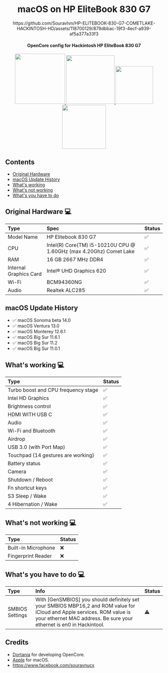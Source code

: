 <h1 align="center"> macOS on HP EliteBook 830 G7 </h1>

<p align="center">
https://github.com/Souravlvn/HP-ELITEBOOK-830-G7-COMETLAKE-HACKINTOSH-HD/assets/118700129/879dbbac-19f3-4ecf-a939-af5a377a33f3


</p>

<h4 align="center"> OpenCore config for Hackintosh HP EliteBook 830 G7 </h4>

<p align="center">
<a href="https://www.apple.com/macos/ventura/">
  <img src="https://img.shields.io/badge/macOS-SONOMA-orange" width="160"/> </a>
<a href="https://github.com/acidanthera/OpenCorePkg/releases">
  <img src="https://img.shields.io/badge/OpenCore-0.9.5-9cf" width="155"/> </a>
<a href="https://github.com/yusufklncc/HP-EliteBook-830-G7-Hackintosh/releases">
  <img src="https://img.shields.io/badge/release-EFI-blue.svg" width="120"/> </a>
<a href="https://github.com/yusufklncc/HP-EliteBook-830-G7-Hackintosh/issues"> 
  <img src="https://img.shields.io/github/issues/yusufklncc/HP-EliteBook-830-G7-Hackintosh" width="140"/> </a>
</p>


## Contents
  - [Original Hardware](https://github.com/yusufklncc/HP-EliteBook-830-G7-Hackintosh#original-hardware--)
  - [macOS Update History](https://github.com/yusufklncc/HP-EliteBook-830-G7-Hackintosh#macos-update-history)
  - [What's working](https://github.com/yusufklncc/HP-EliteBook-830-G7-Hackintosh#whats-working--)
  - [What's not working](https://github.com/yusufklncc/HP-EliteBook-830-G7-Hackintosh#whats-not-working--)
  - [What's you have to do](https://github.com/yusufklncc/HP-EliteBook-830-G7-Hackintosh#whats-you-have-to-do--)
 
## Original Hardware  💻

Type | Spec | Status
:---------|:---------|:----------
Model Name      | HP Elitebook 830 G7 | ✅
CPU              | Intel(R) Core(TM) i5-10210U CPU @ 1.60GHz (max 4.20Ghz) Comet Lake | ✅
RAM           | 16 GB 2667 MHz DDR4 | ✅
Internal Graphics Card | Intel® UHD Graphics 620 | ✅
Wi-Fi             | BCM94360NG | ✅
Audio       | Realtek ALC285 | ✅


## macOS Update History

- ✅ macOS Sonoma beta 14.0
- ✅ macOS Ventura 13.0 
- ✅ macOS Monterey 12.6.1
- ✅ macOS Big Sur 11.6.1
- ✅ macOS Big Sur 11.2
- ✅ macOS Big Sur 11.0.1
  

## What's working  💻
  
Type | Status
:---------|:---------
Turbo boost and CPU frequency stage |  ✅  
Intel HD Graphics             |  ✅  
Brightness control                  |  ✅  
HDMI WITH USB C                    |  ✅  
Audio          |  ✅  
Wi-Fi and Bluetooth         |  ✅  
Airdrop |  ✅ 
USB 3.0 (with Port Map)        |  ✅  
Touchpad (14 gestures are working)   |  ✅  
Battery status   |  ✅  
Camera   |  ✅    
Shutdown / Reboot   |  ✅  
Fn shortcut keys   |  ✅  
S3 Sleep / Wake   |  ✅ 
4 Hibernation / Wake   |  ✅


## What's not working  💻
Type | Status
:---------|:--------- 
Built-in Microphone   |  ❌
Fingerprint Reader   |  ❌
 
## What's you have to do  💻
  
Type | Info | Status
:---------|:---------|:----------
SMBIOS Settings  | With [GenSMBIOS] you should definitely set your SMBIOS MBP16,2 and ROM value for iCloud and Apple services. ROM value is your ethernet MAC address. Be sure your ethernet is en0 in Hackintool. |  ⚠️


## Credits
  
 - [Dortania](https://dortania.github.io) for developing OpenCore.
 - [Apple](https://www.apple.com) for macOS.
 - https://www.facebook.com/souravnucx

